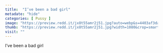 ```yaml
---
title:  "I’ve been a bad girl"
metadate: "hide"
categories: [ Pussy ]
image: "https://preview.redd.it/jx8t55amr2j51.jpg?auto=webp&s=4403af3da55536de1b94661089fb8d3771291776"
thumb: "https://preview.redd.it/jx8t55amr2j51.jpg?width=1080&crop=smart&auto=webp&s=e772bede60d0e5a29224cef37cff5f883239015b"
visit: ""
---
```

I’ve been a bad girl
